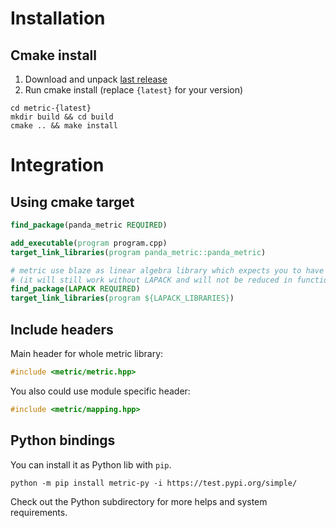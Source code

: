 # Installation

## Cmake install

1. Download and unpack [last release](https://github.com/panda-official/metric/releases/latest)
1. Run cmake install (replace `{latest}` for your version)

```shell
cd metric-{latest}
mkdir build && cd build
cmake .. && make install
```

# Integration

## Using cmake target

```cmake
find_package(panda_metric REQUIRED)

add_executable(program program.cpp)
target_link_libraries(program panda_metric::panda_metric)

# metric use blaze as linear algebra library which expects you to have a LAPACK library installed
# (it will still work without LAPACK and will not be reduced in functionality, but performance may be limited)
find_package(LAPACK REQUIRED)
target_link_libraries(program ${LAPACK_LIBRARIES})
```

## Include headers

Main header for whole metric library:

```cpp
#include <metric/metric.hpp>
```

You also could use module specific header:

```cpp
#include <metric/mapping.hpp>
```

## Python bindings

You can install it as Python lib with `pip`.

```
python -m pip install metric-py -i https://test.pypi.org/simple/
```

Check out the Python subdirectory for more helps and system requirements.
